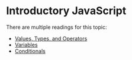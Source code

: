 # Introductory JavaScript

There are multiple readings for this topic:

- [Values, Types, and Operators](./values-types-operators.md)
- [Variables](./variables.md)
- [Conditionals](./conditionals.md)
